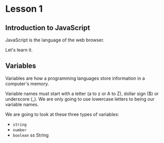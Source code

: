 # Lesson 1

## Introduction to JavaScript

JavaScript is the language of the web browser.

Let's learn it.

## Variables

Variables are how a programming languages store information in a computer's memory.

Variable names must start with a letter (a to z or A to Z), dollar sign (\$) or underscore (\_). We are only going to use lowercase letters to being our variable names.

We are going to look at these three types of variables:

-   `string`
-   `number`
-   `boolean`
    ss
    String
